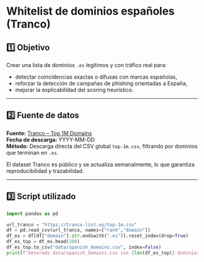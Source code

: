 # Whitelist de dominios españoles (Tranco)

## 1️⃣ Objetivo
Crear una lista de dominios `.es` legítimos y con tráfico real para:
- detectar coincidencias exactas o difusas con marcas españolas,
- reforzar la detección de campañas de phishing orientadas a España,
- mejorar la explicabilidad del scoring heurístico.

---

## 2️⃣ Fuente de datos
**Fuente:** [Tranco – Top 1M Domains](https://tranco-list.eu/)  
**Fecha de descarga:** YYYY-MM-DD  
**Método:** Descarga directa del CSV global `top-1m.csv`, filtrando por dominios que terminan en `.es`.  

El dataset Tranco es público y se actualiza semanalmente, lo que garantiza reproducibilidad y trazabilidad.

---

## 3️⃣ Script utilizado

```python
import pandas as pd

url_tranco = "https://tranco-list.eu/top-1m.csv"
df = pd.read_csv(url_tranco, names=["rank","domain"])
df_es = df[df["domain"].str.endswith(".es")].reset_index(drop=True)
df_es_top = df_es.head(200)
df_es_top.to_csv("data/spanish_domains.csv", index=False)
print(f"Generado data/spanish_domains.csv con {len(df_es_top)} dominios .es")
